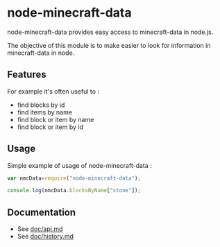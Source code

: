 # node-minecraft-data

node-minecraft-data provides easy access to minecraft-data in node.js.

The objective of this module is to make easier to look for information in minecraft-data in node.

## Features

For example it's often useful to : 

* find blocks by id
* find items by name
* find block or item by name
* find block or item by id

## Usage

Simple example of usage of node-minecraft-data : 

```js
var nmcData=require("node-minecraft-data");

console.log(nmcData.blocksByName["stone"]);
```

## Documentation

 * See [doc/api.md](doc/api.md)
 * See [doc/history.md](doc/history.md)
